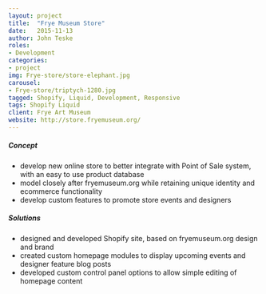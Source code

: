 ```yaml
---
layout: project
title:  "Frye Museum Store"
date:   2015-11-13
author: John Teske
roles:
- Development
categories:
- project
img: Frye-store/store-elephant.jpg
carousel:
- Frye-store/triptych-1280.jpg
tagged: Shopify, Liquid, Development, Responsive
tags: Shopify Liquid
client: Frye Art Museum
website: http://store.fryemuseum.org/
---
```

##### Concept
- develop new online store to better integrate with Point of Sale system, with an easy to use product database
- model closely after fryemuseum.org while retaining unique identity and ecommerce functionality
- develop custom features to promote store events and designers

##### Solutions
- designed and developed Shopify site, based on fryemuseum.org design and brand
- created custom homepage modules to display upcoming events and designer feature blog posts
- developed custom control panel options to allow simple editing of homepage content
